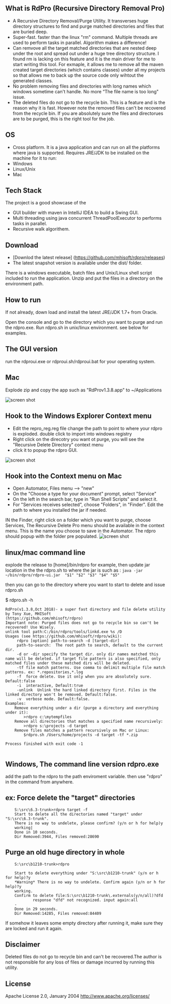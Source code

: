## What is RdPro (Recursive Directory Removal Pro)

* A Recursive Directory Removal/Purge Utility.  It transverses huge directory structures to find and purge matched directories and files that are buried deep. 
* Super-fast. faster than the linux "rm" command.  Multiple threads are used to perform tasks in parallel. Algorithm makes a difference! 
* Can remvove all the target matched directories that are nested deep under the root and spread out under a huge tree directory structure. I found rm is lacking on this feature and it is the main driver for me to start writing this tool. For exmaple, it allows me to remove all the maven created target directories (which contains classes) under all my projects so that allows me to back up the source code only wihtout the generated classes. 
* No problem removing files and directories with long names which windows sometime can't handle.  No more “The file name is too long" issue. 
* The deleted files do not go to the recycle bin. This is a feature and is the reason why it is fast. However note the removed files can't be recovered from the recycle bin. If you are absolutely sure the files and directorues are to be purged, this is the right tool for the job. 

## OS 
*  Cross platform. It is a java application and can run on all the platforms where java is supported. Requires JRE/JDK to be installed on the machine for it to run:
*  Windows 
*  Linux/Unix
*  Mac

## Tech Stack
The project is a good showcase of the 
* GUI builder with maven in IntelliJ IDEA to build a Swing GUI.
* Multi threading using java concurrent ThreadPoolExecutor to performs tasks in parallel.
* Recursive walk algorithem.

## Download

- [Downlod the latest release] (https://github.com/mhisoft/rdpro/releases)
- The latest snapshot version is available under the dist/ folder.

There is a windows executable, batch files and Unix/Linux shell script included to run the application. Unzip and put the files in a directory on the environment path. 

## How to run

If not already, down load and install the latest JRE/JDK 1.7+ from Oracle.

Open the console and go to the directory which you want to purge and run the rdpro.exe.  Run rdpro.sh in unix/linux environment. see below for examples.

## The GUI version 
run the rdproui.exe or rdproui.sh/rdproui.bat for your operating system. 

## Mac
Explode zip and copy the app such as "RdProv1.3.8.app" to ~/Applications


![screen shot](doc/Screen%20Shot%202015-11-29%20at%2012.52.25%20PM.png "rdproui.exe screenshot")


## Hook to the Windows Explorer Context menu
- Edit the repro_reg.reg file change the path to point to where your rdpro is exploded.
double click to import into windows registry
- Right click on the direcotry you want ot purge, you will see the "Recursive Delete Directory" context menu
- click it to popup the rdpro GUI.

![screen shot](doc/11-22-2014%201-14-12%20PM(2).png "Windows exploer context menu")

## Hook into the Context menu on Mac

* Open Automator, Files menu --> "new"
* On the "Choose a type for your document" prompt, select "Service"
* On the left in the search bar, type in "Run Shell Scripts" and select it.
* For "Services receives selected", choose "Folders", in "Finder". Edit the path to where you installed the jar if needed.

IN the Finder, right click on a folder which you want to purge, choose Services, The Recursive Delete Pro menu should be available in the context menu. This is the name you choose to save in the Automator.  The rdpro should popup with the folder pre populated. 
![screen shot](doc/rdpro-automator-setup.png "Create service using Automator")

## linux/mac command line 
explode the release to [home]/bin/rdpro for example, then update jar location in the the rdpro.sh to where the jar is
such as :
       `java -jar ~/bin/rdpro/rdpro-ui.jar  "$1" "$2" "$3" "$4" "$5"`

then you can go to the directory where you want to start to delete and issue rdpro.sh 

$ rdpro.sh -h

```
RdPro(v1.3.8,Oct 2018)- a super fast directory and file delete utility by Tony Xue, MHISoft
(https://github.com/mhisoft/rdpro)
Important note: Purged files does not go to recycle bin so can't be recovered! Use Wisely.
unlink tool path:C:/bin/rdpro/tools/linkd.exe %s /D 
Usages (see https://github.com/mhisoft/rdpro/wiki):
	 rdpro [option] path-to-search -d [target-dir] 
	 path-to-search:  The root path to search, default to the current dir.
	 -d or -dir specify the target dir. only dir names matched this name will be deleted. if target file pattern is also specified, only matched files under these matched dirs will be deleted.
	 -tf file match patterns. Use comma to delimit multiple file match patterns. ex: *.repositories,*.log
	 -f  force delete. Use it only when you are absolutely sure. Default:false 
	 -i  interactive, Default:true
	 -unlink  Unlink the hard linked directory first. Files in the linked directory won't be removed. Default:false.
	 -v  verbose mode. Default:false.
Examples:
	Remove everything under a dir (purge a directory and everything under it): 
		>rdpro c:\mytempfiles
	Remove all directories that matches a specified name recursively: 
		>rdpro s:\projects -d target 
	Remove files matches a pattern recursively on Mac or Linux:
		$rdpro.sh /Users/home/projects -d target -tf *.zip

Process finished with exit code -1
      
```       

##  Windows, The command line version rdpro.exe
add the path to the rdpro to the path enviroment variable. then  use "rdpro" in  the command from anywhere. 



## ex: Force delete the "target" directories 

```
	S:\src\6.3-trunk>rdpro target -f
	Start to delete all the directories named "target" under "S:\src\6.3-trunk".
	There is no way to undelete, please confirm? (y/n or h for help)y
	working|
	Done in 10 seconds.
	Dir Removed:3944, Files removed:28690
```

## Purge an old huge directory in whole

```
	S:\src\b1210-trunk>rdpro

	Start to delete everything under "S:\src\b1210-trunk" (y/n or h for help)?y
 	*Warning* There is no way to undelete. Confirm again (y/n or h for help)?y
	working.
	Confirm to delete file:S:\src\b1210-trunk\.externals(y/n/all)?dfd
        	response "dfd" not recognized. input again:all
	-
	Done in 29 seconds.
	Dir Removed:14285, Files removed:84409
```


If somehow it leaves some empty directory after running it, make sure they are locked and run it again. 

## Disclaimer
Deleted files do not go to recycle bin and can't be recovered.The author is not responsible for any loss of files or damage incurred by running this utility.

## License
Apache License 2.0, January 2004 http://www.apache.org/licenses/
